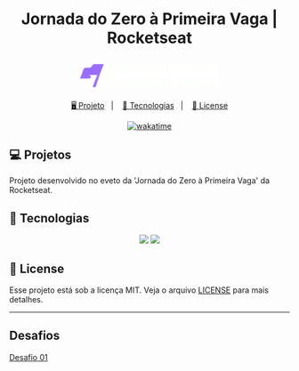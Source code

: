 <h1 align="center">
  Jornada do Zero à Primeira Vaga | Rocketseat
</h1>

<h2 align="center">
  <img src="./assets/logo.svg" width="250px">
</h2>

<p align="center">
  <a href="#-projeto">🖥️ Projeto</a>&nbsp;&nbsp;&nbsp;|&nbsp;&nbsp;&nbsp;
  <a href="#-tecnologias">🚀 Tecnologias</a>&nbsp;&nbsp;&nbsp;|&nbsp;&nbsp;&nbsp;
  <a href="#-license">📝 License</a>
</p>

<p align="center">
  <a href="https://wakatime.com/badge/user/68660678-6b86-4b78-98df-f5f41a37e1bc/project/7cd857ea-c812-4c8a-bd67-4fed05fd7051"><img src="https://wakatime.com/badge/user/68660678-6b86-4b78-98df-f5f41a37e1bc/project/7cd857ea-c812-4c8a-bd67-4fed05fd7051.svg" alt="wakatime"></a>
</p>

## 💻 Projetos

Projeto desenvolvido no eveto da 'Jornada do Zero à Primeira Vaga' da Rocketseat.

## 🚀 Tecnologias

<p align="center">
  <img src="https://img.shields.io/badge/html5-%23E34F26.svg?style=for-the-badge&logo=html5&logoColor=white">
  <img src="https://img.shields.io/badge/css3-%231572B6.svg?style=for-the-badge&logo=css3&logoColor=white">

</p>

## 📝 License

Esse projeto está sob a licença MIT. Veja o arquivo [LICENSE](LICENSE) para mais detalhes.

---

## Desafios

[Desafio 01](./desafio-01/index.html)
